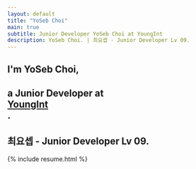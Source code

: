 ```yaml
---
layout: default
title: "YoSeb Choi"
main: true
subtitle: Junior Developer YoSeb Choi at YoungInt
description: YoSeb Choi. | 최요셉 - Junior Developer Lv 09.
---
```

<div class="intro-animation">
<section class="explanation">
    <h1 class="intro">
    I'm YoSeb Choi,
    </h1>
    <h1 class="intro">a Junior Developer at 
        <div class="intro-link">
            <a class="transition" href="https://youngint.com/" target="_blank">
                YoungInt
            </a>
            <div class="underline-mask transition"></div>
            <div class="underline"></div>
        </div>.
    </h1>
    <h2 class="intro">최요셉 - Junior Developer Lv 09.</h2>
</section>
</div>
{% include resume.html %}
